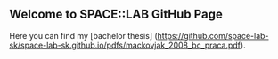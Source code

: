 ## Welcome to SPACE::LAB GitHub Page

Here you can find my [bachelor thesis] (https://github.com/space-lab-sk/space-lab-sk.github.io/pdfs/mackovjak_2008_bc_praca.pdf).
